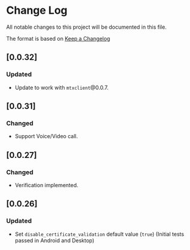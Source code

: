 # Change Log

All notable changes to this project will be documented in this file.

The format is based on [Keep a Changelog](http://keepachangelog.com/)


## [0.0.32]
### Updated

* Update to work with `mtxclient`@0.0.7.



## [0.0.31]
### Changed

* Support Voice/Video call.


## [0.0.27]
### Changed

* Verification implemented.


## [0.0.26]
### Updated

* Set `disable_certificate_validation` default value (`true`)
  (Initial tests passed in Android and Desktop)